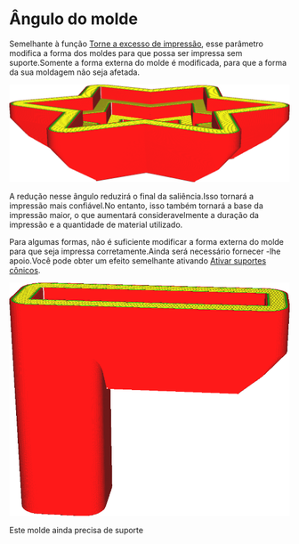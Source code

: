 Ângulo do molde
====
Semelhante à função [Torne a excesso de impressão](../Experimental/Conical_overhang_enabled.md), esse parâmetro modifica a forma dos moldes para que possa ser impressa sem suporte.Somente a forma externa do molde é modificada, para que a forma da sua moldagem não seja afetada.

![Um ângulo de 40 graus permite imprimir a parte inferior deste molde sem a necessidade de suporte](../../../articles/images/mold_angle.png)

A redução nesse ângulo reduzirá o final da saliência.Isso tornará a impressão mais confiável.No entanto, isso também tornará a base da impressão maior, o que aumentará consideravelmente a duração da impressão e a quantidade de material utilizado.

Para algumas formas, não é suficiente modificar a forma externa do molde para que seja impressa corretamente.Ainda será necessário fornecer -lhe apoio.Você pode obter um efeito semelhante ativando [Ativar suportes cônicos](../support/support_conical_nabled.md).

![Este molde ainda precisa de suporte](../../../articles/images/mold_needs_support.png)

Este molde ainda precisa de suporte